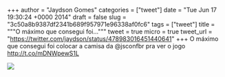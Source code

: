 
+++
author = "Jaydson Gomes"
categories = ["tweet"]
date = "Tue Jun 17 19:30:24 +0000 2014"
draft = false
slug = "3c50a8b9387df2341b689f957971e96338af0fc6"
tags = ["tweet"]
title = """O máximo que consegui foi..."""
tweet = true
micro = true
tweet_url = "https://twitter.com/jaydson/status/478983016451440641"
+++
O máximo que consegui foi colocar a camisa da @jsconfbr pra ver o jogo http://t.co/mDNWpewS1L

![](/images/tweet-media/478983016451440641-BqWwfn2IQAAyPN2.jpg)